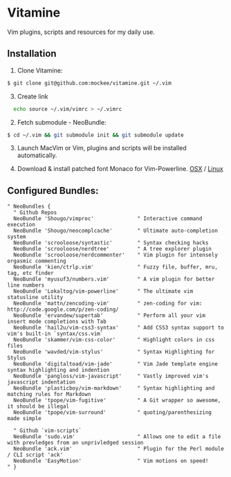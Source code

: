 # Vitamine

Vim plugins, scripts and resources for my daily use.

## Installation

1. Clone Vitamine:
  ```bash
  $ git clone git@github.com:mockee/vitamine.git ~/.vim
  ```

3. Create link
  ```bash
    echo source ~/.vim/vimrc > ~/.vimrc
  ```

2. Fetch submodule - NeoBundle:
  ```bash
  $ cd ~/.vim && git submodule init && git submodule update
  ```

3. Launch MacVim or Vim, plugins and scripts will be installed automatically.

4. Download & install patched font Monaco for Vim-Powerline. [OSX](https://gist.github.com/1838072) / [Linux](https://gist.github.com/1634235)

## Configured Bundles:

```viml
" NeoBundles {
  " Github Repos
  NeoBundle 'Shougo/vimproc'              " Interactive command execution
  NeoBundle 'Shougo/neocomplcache'        " Ultimate auto-completion system
  NeoBundle 'scrooloose/syntastic'        " Syntax checking hacks
  NeoBundle 'scrooloose/nerdtree'         " A tree explorer plugin
  NeoBundle 'scrooloose/nerdcommenter'    " Vim plugin for intensely orgasmic commenting
  NeoBundle 'kien/ctrlp.vim'              " Fuzzy file, buffer, mru, tag, etc finder
  NeoBundle 'myusuf3/numbers.vim'         " A vim plugin for better line numbers
  NeoBundle 'Lokaltog/vim-powerline'      " The ultimate vim statusline utility
  NeoBundle 'mattn/zencoding-vim'         " zen-coding for vim: http://code.google.com/p/zen-coding/
  NeoBundle 'ervandew/supertab'           " Perform all your vim insert mode completions with Tab
  NeoBundle 'hail2u/vim-css3-syntax'      " Add CSS3 syntax support to vim's built-in `syntax/css.vim`
  NeoBundle 'skammer/vim-css-color'       " Highlight colors in css files
  NeoBundle 'wavded/vim-stylus'           " Syntax Highlighting for Stylus
  NeoBundle 'digitaltoad/vim-jade'        " Vim Jade template engine syntax highlighting and indention
  NeoBundle 'pangloss/vim-javascript'     " Vastly improved vim's javascript indentation
  NeoBundle 'plasticboy/vim-markdown'     " Syntax highlighting and matching rules for Markdown
  NeoBundle 'tpope/vim-fugitive'          " A Git wrapper so awesome, it should be illegal
  NeoBundle 'tpope/vim-surround'          " quoting/parenthesizing made simple

  " Github `vim-scripts`
  NeoBundle 'sudo.vim'                    " Allows one to edit a file with prevledges from an unprivledged session
  NeoBundle 'ack.vim'                     " Plugin for the Perl module / CLI script 'ack'
  NeoBundle 'EasyMotion'                  " Vim motions on speed!
" }
```
